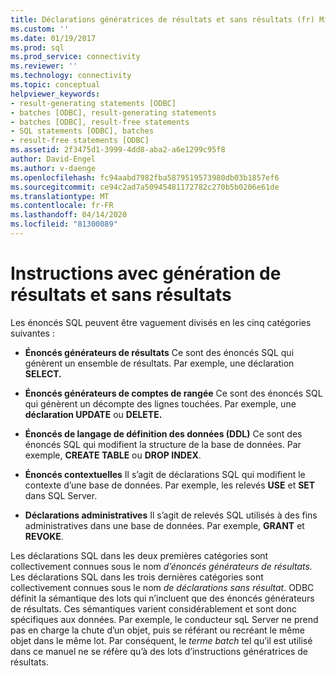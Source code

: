 ```yaml
---
title: Déclarations génératrices de résultats et sans résultats (fr) Microsoft Docs
ms.custom: ''
ms.date: 01/19/2017
ms.prod: sql
ms.prod_service: connectivity
ms.reviewer: ''
ms.technology: connectivity
ms.topic: conceptual
helpviewer_keywords:
- result-generating statements [ODBC]
- batches [ODBC], result-generating statements
- batches [ODBC], result-free statements
- SQL statements [ODBC], batches
- result-free statements [ODBC]
ms.assetid: 2f3475d1-3999-4dd8-aba2-a6e1299c95f8
author: David-Engel
ms.author: v-daenge
ms.openlocfilehash: fc94aabd7982fba5879519573980db03b1857ef6
ms.sourcegitcommit: ce94c2ad7a50945481172782c270b5b0206e61de
ms.translationtype: MT
ms.contentlocale: fr-FR
ms.lasthandoff: 04/14/2020
ms.locfileid: "81300089"
---
```

# <a name="result-generating-and-result-free-statements"></a>Instructions avec génération de résultats et sans résultats
Les énoncés SQL peuvent être vaguement divisés en les cinq catégories suivantes :  
  
-   **Énoncés générateurs de résultats** Ce sont des énoncés SQL qui génèrent un ensemble de résultats. Par exemple, une déclaration **SELECT.**  
  
-   **Énoncés générateurs de comptes de rangée** Ce sont des énoncés SQL qui génèrent un décompte des lignes touchées. Par exemple, une **déclaration UPDATE** ou **DELETE.**  
  
-   **Énoncés de langage de définition des données (DDL)** Ce sont des énoncés SQL qui modifient la structure de la base de données. Par exemple, **CREATE TABLE** ou **DROP INDEX**.  
  
-   **Énoncés contextuelles** Il s’agit de déclarations SQL qui modifient le contexte d’une base de données. Par exemple, les relevés **USE** et **SET** dans SQL Server.  
  
-   **Déclarations administratives** Il s’agit de relevés SQL utilisés à des fins administratives dans une base de données. Par exemple, **GRANT** et **REVOKE**.  
  
 Les déclarations SQL dans les deux premières catégories sont collectivement connues sous le nom *d’énoncés générateurs de résultats.* Les déclarations SQL dans les trois dernières catégories sont collectivement connues sous le nom *de déclarations sans résultat*. ODBC définit la sémantique des lots qui n’incluent que des énoncés générateurs de résultats. Ces sémantiques varient considérablement et sont donc spécifiques aux données. Par exemple, le conducteur sqL Server ne prend pas en charge la chute d’un objet, puis se référant ou recréant le même objet dans le même lot. Par conséquent, le *terme batch* tel qu’il est utilisé dans ce manuel ne se réfère qu’à des lots d’instructions génératrices de résultats.
